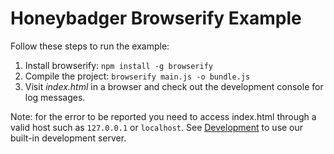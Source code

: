 # Honeybadger Browserify Example

Follow these steps to run the example:

1. Install browserify: `npm install -g browserify`
2. Compile the project: `browserify main.js -o bundle.js`
3. Visit *index.html* in a browser and check out the development console for log
   messages.

Note: for the error to be reported you need to access index.html through a valid host such as `127.0.0.1` or `localhost`. See [Development](https://github.com/honeybadger-io/honeybadger-js#development) to use our built-in development server.

